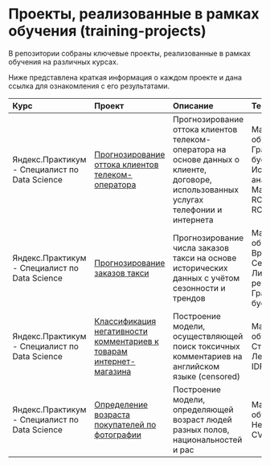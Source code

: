 # Проекты, реализованные в рамках обучения (training-projects)

В репозитории собраны ключевые проекты, реализованные в рамках обучения на различных курсах.
 
Ниже представлена краткая информация о каждом проекте и дана ссылка для ознакомления с его результатами.

| Курс | Проект | Описание | Темы | Инструменты |
|:-----|:-------|:---------|:-----|:------------|
| Яндекс.Практикум - Специалист по Data Science | [Прогнозирование оттока клиентов телеком-оператора](https://github.com/Dmitrii-Kochurov/training-projects/blob/main/telecom_churn_prediction.ipynb) | Прогнозирование оттока клиентов телеком-оператора на основе данных о клиенте, договоре, использованных услугах телефонии и интернета | Машинное обучение, Градиентный бустинг, Исследовательский анализ данных, Матрица ошибок, ROC-кривая, AUC-ROC, Accuracy | python, pandas, seaborn, sklearn, xgboost, lightgbm, catboost |
| Яндекс.Практикум - Специалист по Data Science | [Прогнозирование заказов такси](https://github.com/Dmitrii-Kochurov/training-projects/blob/main/taxi_orders.ipynb) | Прогнозирование числа заказов такси на основе исторических данных с учётом сезонности и трендов | Машинное обучение, Временные ряды, Сезонность, Тренд, Линейная регрессия, Градиентный бустинг, RMSE | python, pandas, matplotlib, sklearn, lightgbm |
| Яндекс.Практикум - Специалист по Data Science | [Классификация негативности комментариев к товарам интернет-магазина](https://github.com/Dmitrii-Kochurov/training-projects/blob/main/online_store_toxic_comments.ipynb) | Построение модели, осуществляющей поиск токсичных комментариев на английском языке (censored) | Машинное обучение, NLP, Стоп-слова, Лемматизация, TF-IDF, F1-score | python, pandas, sklearn, nltk, lightgbm |
| Яндекс.Практикум - Специалист по Data Science | [Определение возраста покупателей по фотографии](https://github.com/Dmitrii-Kochurov/training-projects/blob/main/customer_age.ipynb) | Построение модели, определяющей возраст людей разных полов, национальностей и рас | Машинное обучение, Нейронные сети, CV, MAE | python, pandas, tensorflow, keras |
